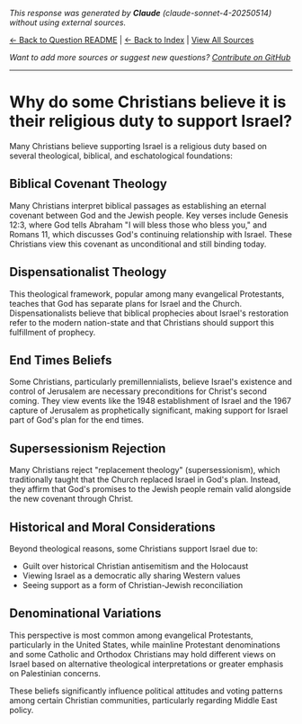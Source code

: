 <!-- 
Generated by: claude
Model: claude-sonnet-4-20250514
Prompt type: default
Generated at: 2025-06-21T15:38:42.914782
-->

*This response was generated by **Claude** (claude-sonnet-4-20250514) without using external sources.*

[← Back to Question README](README.md) | [← Back to Index](../README.md) | [View All Sources](../allsources.md)

*Want to add more sources or suggest new questions? [Contribute on GitHub](https://github.com/justinwest/SuggestedSources)*

---

# Why do some Christians believe it is their religious duty to support Israel?

Many Christians believe supporting Israel is a religious duty based on several theological, biblical, and eschatological foundations:

## Biblical Covenant Theology

Many Christians interpret biblical passages as establishing an eternal covenant between God and the Jewish people. Key verses include Genesis 12:3, where God tells Abraham "I will bless those who bless you," and Romans 11, which discusses God's continuing relationship with Israel. These Christians view this covenant as unconditional and still binding today.

## Dispensationalist Theology

This theological framework, popular among many evangelical Protestants, teaches that God has separate plans for Israel and the Church. Dispensationalists believe that biblical prophecies about Israel's restoration refer to the modern nation-state and that Christians should support this fulfillment of prophecy.

## End Times Beliefs

Some Christians, particularly premillennialists, believe Israel's existence and control of Jerusalem are necessary preconditions for Christ's second coming. They view events like the 1948 establishment of Israel and the 1967 capture of Jerusalem as prophetically significant, making support for Israel part of God's plan for the end times.

## Supersessionism Rejection

Many Christians reject "replacement theology" (supersessionism), which traditionally taught that the Church replaced Israel in God's plan. Instead, they affirm that God's promises to the Jewish people remain valid alongside the new covenant through Christ.

## Historical and Moral Considerations

Beyond theological reasons, some Christians support Israel due to:
- Guilt over historical Christian antisemitism and the Holocaust
- Viewing Israel as a democratic ally sharing Western values
- Seeing support as a form of Christian-Jewish reconciliation

## Denominational Variations

This perspective is most common among evangelical Protestants, particularly in the United States, while mainline Protestant denominations and some Catholic and Orthodox Christians may hold different views on Israel based on alternative theological interpretations or greater emphasis on Palestinian concerns.

These beliefs significantly influence political attitudes and voting patterns among certain Christian communities, particularly regarding Middle East policy.